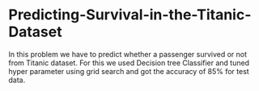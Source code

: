 # Predicting-Survival-in-the-Titanic-Dataset

In this problem we have to predict whether a
passenger survived or not from Titanic dataset. For
this we used Decision tree Classifier and tuned hyper
parameter using grid search and got the accuracy of
85% for test data.
